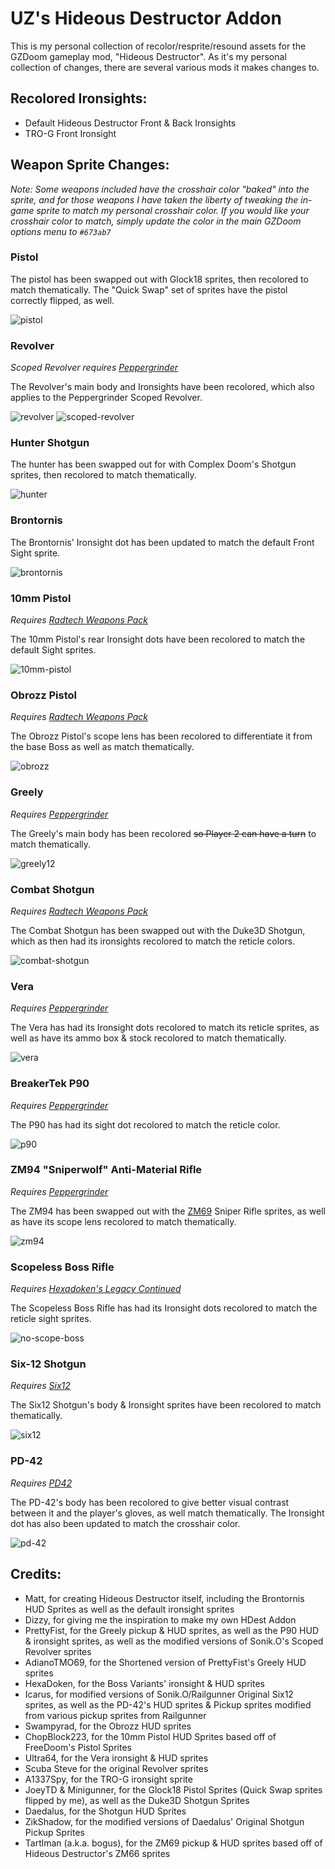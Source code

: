 # UZ's Hideous Destructor Addon

This is my personal collection of recolor/resprite/resound assets for the GZDoom gameplay mod, "Hideous Destructor".  As it's my personal collection of changes, there are several various mods it makes changes to.

## Recolored Ironsights:
- Default Hideous Destructor Front & Back Ironsights
- TRO-G Front Ironsight

## Weapon Sprite Changes:
_Note: Some weapons included have the crosshair color "baked" into the sprite, and for those weapons I have taken the liberty of tweaking the in-game sprite to match my personal crosshair color.  If you would like your crosshair color to match, simply update the color in the main GZDoom options menu to `#673ab7`_

### Pistol
The pistol has been swapped out with Glock18 sprites, then recolored to match thematically.  The "Quick Swap" set of sprites have the pistol correctly flipped, as well.

![pistol](./screenshots/pistol.png)

### Revolver
_Scoped Revolver requires [Peppergrinder](https://gitlab.com/hdiscord-saltmines/hd-peppergrinder)_

The Revolver's main body and Ironsights have been recolored, which also applies to the Peppergrinder Scoped Revolver.

![revolver](./screenshots/revolver.png) ![scoped-revolver](./screenshots/scoped-revolver.png)

### Hunter Shotgun
The hunter has been swapped out for with Complex Doom's Shotgun sprites, then recolored to match thematically.

![hunter](./screenshots/hunter.png)

### Brontornis
The Brontornis' Ironsight dot has been updated to match the default Front Sight sprite.

![brontornis](./screenshots/brontornis.png)

### 10mm Pistol
_Requires [Radtech Weapons Pack](https://github.com/swampyrad/RadTechWeaponsPack)_

The 10mm Pistol's rear Ironsight dots have been recolored to match the default Sight sprites.

![10mm-pistol](./screenshots/10mm-pistol.png)

### Obrozz Pistol
_Requires [Radtech Weapons Pack](https://github.com/swampyrad/RadTechWeaponsPack)_

The Obrozz Pistol's scope lens has been recolored to differentiate it from the base Boss as well as match thematically.

![obrozz](./screenshots/obrozz.png)

### Greely
_Requires [Peppergrinder](https://gitlab.com/hdiscord-saltmines/hd-peppergrinder)_

The Greely's main body has been recolored ~~so Player 2 can have a turn~~ to match thematically.

![greely12](./screenshots/greely12.png)

### Combat Shotgun
_Requires [Radtech Weapons Pack](https://github.com/swampyrad/RadTechWeaponsPack)_

The Combat Shotgun has been swapped out with the Duke3D Shotgun, which as then had its ironsights recolored to match the reticle colors.

![combat-shotgun](./screenshots/combat-shotgun.png)


### Vera 
_Requires [Peppergrinder](https://gitlab.com/hdiscord-saltmines/hd-peppergrinder)_

The Vera has had its Ironsight dots recolored to match its reticle sprites, as well as have its ammo box & stock recolored to match thematically.

![vera](./screenshots/vera.png)

### BreakerTek P90 
_Requires [Peppergrinder](https://gitlab.com/hdiscord-saltmines/hd-peppergrinder)_

The P90 has had its sight dot recolored to match the reticle color.

![p90](./screenshots/p90.png)

### ZM94 "Sniperwolf" Anti-Material Rifle
_Requires [Peppergrinder](https://gitlab.com/hdiscord-saltmines/hd-peppergrinder)_

The ZM94 has been swapped out with the [ZM69]() Sniper Rifle sprites, as well as have its scope lens recolored to match thematically.

![zm94](./screenshots/zm94.png)

### Scopeless Boss Rifle 
_Requires [Hexadoken's Legacy Continued](https://github.com/Gay-Snake-Squad/HexaDoken-Legacy-Continued)_

The Scopeless Boss Rifle has had its Ironsight dots recolored to match the reticle sight sprites.

![no-scope-boss](./screenshots/no-scope-boss.png)

### Six-12 Shotgun
_Requires [Six12](https://gitlab.com/icarus-innovations/hdest-addons/six12)_

The Six12 Shotgun's body & Ironsight sprites have been recolored to match thematically.

![six12](./screenshots/six12.png)

### PD-42
_Requires [PD42](https://gitlab.com/icarus-innovations/hdest-addons/pd-42)_

The PD-42's body has been recolored to give better visual contrast between it and the player's gloves, as well match thematically.  The Ironsight dot has also been updated to match the crosshair color.

![pd-42](./screenshots/pd-42.png)

## Credits:

- Matt, for creating Hideous Destructor itself, including the Brontornis HUD Sprites as well as the default ironsight sprites
- Dizzy, for giving me the inspiration to make my own HDest Addon
- PrettyFist, for the Greely pickup & HUD sprites, as well as the P90 HUD & ironsight sprites, as well as the modified versions of Sonik.O's Scoped Revolver sprites
- AdianoTMO69, for the Shortened version of PrettyFist's Greely HUD sprites
- HexaDoken, for the Boss Variants' ironsight & HUD sprites
- Icarus, for modified versions of Sonik.O/Railgunner Original Six12 sprites, as well as the PD-42's HUD sprites & Pickup sprites modified from various pickup sprites from Railgunner
- Swampyrad, for the Obrozz HUD sprites
- ChopBlock223, for the 10mm Pistol HUD Sprites based off of FreeDoom's Pistol Sprites
- Ultra64, for the Vera ironsight & HUD sprites
- Scuba Steve for the original Revolver sprites
- A1337Spy, for the TRO-G ironsight sprite
- JoeyTD & Minigunner, for the Glock18 Pistol Sprites (Quick Swap sprites flipped by me), as well as the Duke3D Shotgun Sprites
- Daedalus, for the Shotgun HUD Sprites
- ZikShadow, for the modified versions of Daedalus' Original Shotgun Pickup Sprites
- Tartlman (a.k.a. bogus), for the ZM69 pickup & HUD sprites based off of Hideous Destructor's ZM66 sprites
